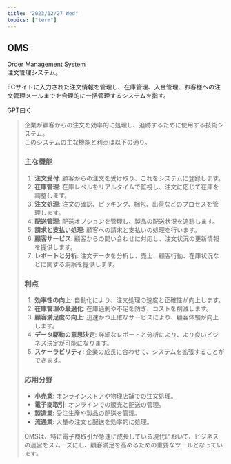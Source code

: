```yaml
---
title: "2023/12/27 Wed"
topics: ["term"]
---
```


## OMS

Order Management System  
注文管理システム。  

ECサイトに入力された注文情報を管理し、在庫管理、入金管理、お客様への注文管理メールまでを合理的に一括管理するシステムを指す。  

GPT曰く  
>企業が顧客からの注文を効率的に処理し、追跡するために使用する技術システム。  
>このシステムの主な機能と利点は以下の通り。  
>
>### 主な機能
>
>1. **注文受付**: 顧客からの注文を受け取り、これをシステムに登録します。
>2. **在庫管理**: 在庫レベルをリアルタイムで監視し、注文に応じて在庫を調整します。
>3. **注文処理**: 注文の確認、ピッキング、梱包、出荷などのプロセスを管理します。
>4. **配送管理**: 配送オプションを管理し、製品の配送状況を追跡します。
>5. **請求と支払い処理**: 顧客への請求と支払いの処理を行います。
>6. **顧客サービス**: 顧客からの問い合わせに対応し、注文状況の更新情報を提供します。
>7. **レポートと分析**: 注文データを分析し、売上、顧客行動、在庫状況などに関する洞察を提供します。
>
>### 利点
>
>1. **効率性の向上**: 自動化により、注文処理の速度と正確性が向上します。
>2. **在庫管理の最適化**: 在庫過剰や不足を防ぎ、コストを削減します。
>3. **顧客満足度の向上**: 迅速かつ正確なサービスにより、顧客体験が向上します。
>4. **データ駆動の意思決定**: 詳細なレポートと分析により、より良いビジネス決定が可能になります。
>5. **スケーラビリティ**: 企業の成長に合わせて、システムを拡張することができます。
>
>### 応用分野
>
>- **小売業**: オンラインストアや物理店舗での注文処理。
>- **電子商取引**: オンラインでの販売と配送の管理。
>- **製造業**: 受注生産や製品の配送を管理。
>- **流通業**: 大量の注文と配送を効率的に処理。
>
>OMSは、特に電子商取引が急速に成長している現代において、ビジネスの運営をスムーズにし、顧客満足を高めるための重要なツールとなっています。  
